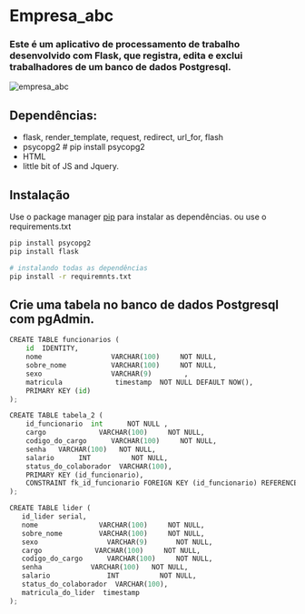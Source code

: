 # Empresa_abc

### Este é um aplicativo de processamento de trabalho desenvolvido com Flask, que registra, edita e exclui trabalhadores de um banco de dados Postgresql.
![empresa_abc](https://user-images.githubusercontent.com/64991182/137638345-f45098d9-9c78-42de-8e72-2afa85e60be4.jpeg)



## Dependências:
* flask, render_template, request, redirect, url_for, flash
* psycopg2 # pip install psycopg2 
* HTML
* little bit of JS and Jquery.

## Instalação

Use o package manager [pip](https://pip.pypa.io/en/stable/) para instalar as dependências. ou use o requirements.txt

```bash
pip install psycopg2
pip install flask

# instalando todas as dependências
pip install -r requiremnts.txt
```

## Crie uma tabela no banco de dados Postgresql com pgAdmin.

```python
CREATE TABLE funcionarios (
    id  IDENTITY,
    nome                 VARCHAR(100)     NOT NULL,
    sobre_nome           VARCHAR(100)     NOT NULL,
    sexo                 VARCHAR(9) 	   , 
    matricula             timestamp  NOT NULL DEFAULT NOW(),
    PRIMARY KEY (id)
);

CREATE TABLE tabela_2 (
	id_funcionario 	int      NOT NULL ,
	cargo             VARCHAR(100)     NOT NULL,
	codigo_do_cargo      VARCHAR(100)     NOT NULL,
	senha   VARCHAR(100)   NOT NULL,
	salario      INT          NOT NULL,
	status_do_colaborador  VARCHAR(100),
    PRIMARY KEY (id_funcionario),
	CONSTRAINT fk_id_funcionario FOREIGN KEY (id_funcionario) REFERENCES funcionarios (id) ON DELETE CASCADE
); 

CREATE TABLE lider (
   id_lider serial,
   nome               VARCHAR(100)     NOT NULL,
   sobre_nome         VARCHAR(100)     NOT NULL,
   sexo      			VARCHAR(9) 		 NOT NULL, 
   cargo             VARCHAR(100)     NOT NULL,
   codigo_do_cargo      VARCHAR(100)     NOT NULL,
   senha   			VARCHAR(100)   NOT NULL,
   salario      		INT          NOT NULL,
   status_do_colaborador  VARCHAR(100),
   matricula_do_lider  timestamp 
); 
```
